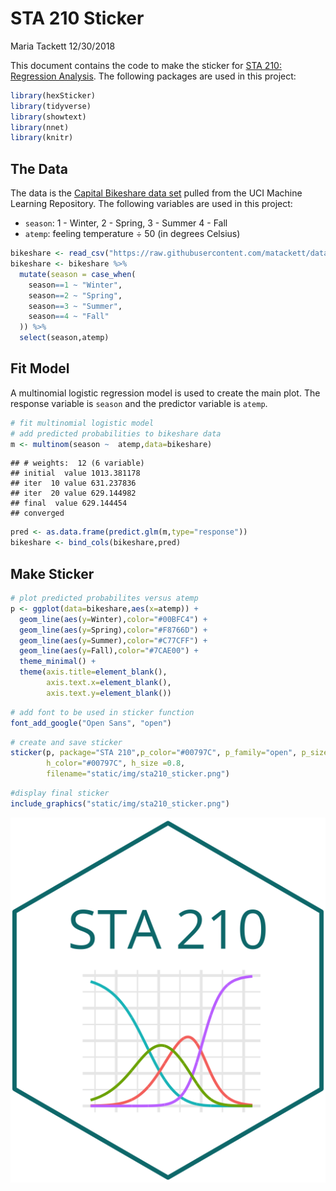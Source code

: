 STA 210 Sticker
================
Maria Tackett
12/30/2018

This document contains the code to make the sticker for [STA 210:
Regression
Analysis](https://www2.stat.duke.edu/courses/Spring19/sta210.001/). The
following packages are used in this project:

``` r
library(hexSticker)
library(tidyverse)
library(showtext)
library(nnet)
library(knitr)
```

## The Data

The data is the [Capital Bikeshare data
set](https://archive.ics.uci.edu/ml/datasets/bike+sharing+dataset)
pulled from the UCI Machine Learning Repository. The following variables
are used in this project:

  - `season`: 1 - Winter, 2 - Spring, 3 - Summer 4 - Fall
  - `atemp`: feeling temperature ÷ 50 (in degrees Celsius) <br>

<!-- end list -->

``` r
bikeshare <- read_csv("https://raw.githubusercontent.com/matackett/data/master/capital-bikeshare.csv")    
bikeshare <- bikeshare %>%
  mutate(season = case_when(
    season==1 ~ "Winter",
    season==2 ~ "Spring",
    season==3 ~ "Summer",
    season==4 ~ "Fall"
  )) %>% 
  select(season,atemp)
```

## Fit Model

A multinomial logistic regression model is used to create the main plot.
The response variable is `season` and the predictor variable is `atemp`.

``` r
# fit multinomial logistic model 
# add predicted probabilities to bikeshare data
m <- multinom(season ~  atemp,data=bikeshare)
```

    ## # weights:  12 (6 variable)
    ## initial  value 1013.381178 
    ## iter  10 value 631.237836
    ## iter  20 value 629.144982
    ## final  value 629.144454 
    ## converged

``` r
pred <- as.data.frame(predict.glm(m,type="response"))
bikeshare <- bind_cols(bikeshare,pred)
```

## Make Sticker

``` r
# plot predicted probabilites versus atemp
p <- ggplot(data=bikeshare,aes(x=atemp)) + 
  geom_line(aes(y=Winter),color="#00BFC4") +
  geom_line(aes(y=Spring),color="#F8766D") +
  geom_line(aes(y=Summer),color="#C77CFF") +
  geom_line(aes(y=Fall),color="#7CAE00") +
  theme_minimal() +
  theme(axis.title=element_blank(),
        axis.text.x=element_blank(),
        axis.text.y=element_blank())
```

``` r
# add font to be used in sticker function
font_add_google("Open Sans", "open")
```

``` r
# create and save sticker
sticker(p, package="STA 210",p_color="#00797C", p_family="open", p_size=7.5, s_x=1, s_y=0.75, s_width=1.2, s_height=1, h_fill = "#FFFFFF", 
        h_color="#00797C", h_size =0.8,
        filename="static/img/sta210_sticker.png")
```

``` r
#display final sticker
include_graphics("static/img/sta210_sticker.png")
```

![](static/img/sta210_sticker.png)<!-- -->
